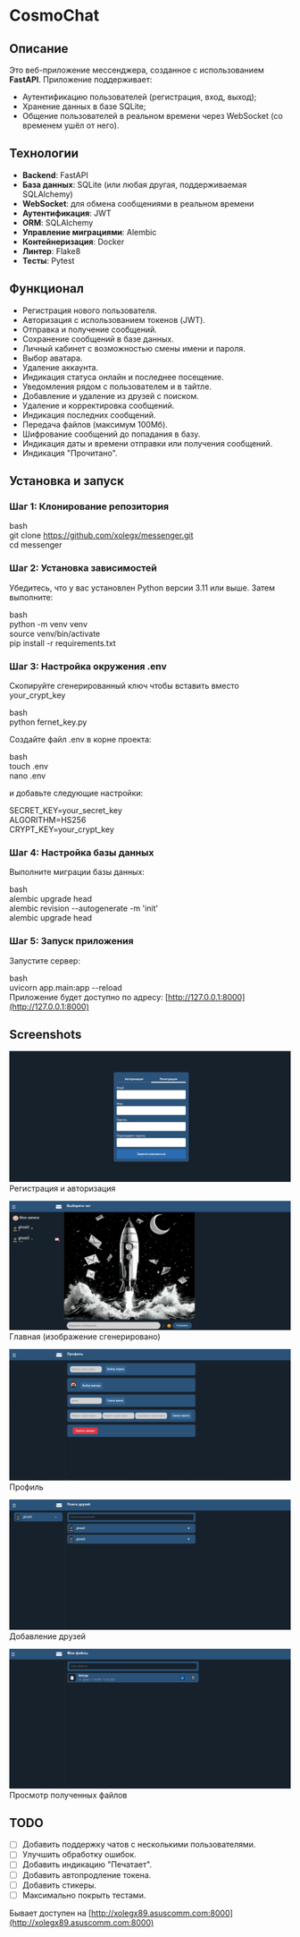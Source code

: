# CosmoChat

## Описание

Это веб-приложение мессенджера, созданное с использованием **FastAPI**. Приложение поддерживает:
- Аутентификацию пользователей (регистрация, вход, выход);
- Хранение данных в базе SQLite;
- Общение пользователей в реальном времени через WebSocket (со временем ушёл от него).

## Технологии

- **Backend**: FastAPI
- **База данных**: SQLite (или любая другая, поддерживаемая SQLAlchemy)
- **WebSocket**: для обмена сообщениями в реальном времени
- **Аутентификация**: JWT 
- **ORM**: SQLAlchemy
- **Управление миграциями**: Alembic
- **Контейнеризация**: Docker
- **Линтер**: Flake8
- **Тесты**: Pytest

## Функционал

- Регистрация нового пользователя.
- Авторизация с использованием токенов (JWT).
- Отправка и получение сообщений.
- Сохранение сообщений в базе данных.
- Личный кабинет с возможностью смены имени и пароля.
- Выбор аватара.
- Удаление аккаунта.
- Индикация статуса онлайн и последнее посещение.
- Уведомления рядом с пользователем и в тайтле.
- Добавление и удаление из друзей с поиском.
- Удаление и корректировка сообщений.
- Индикация последних сообщений.
- Передача файлов (максимум 100Мб).
- Шифрование сообщений до попадания в базу.
- Индикация даты и времени отправки или получения сообщений.
- Индикация "Прочитано".

## Установка и запуск

### Шаг 1: Клонирование репозитория

bash\
git clone https://github.com/xolegx/messenger.git \
cd messenger

### Шаг 2: Установка зависимостей

Убедитесь, что у вас установлен Python версии 3.11 или выше. Затем выполните:

bash\
python -m venv venv\
source venv/bin/activate\
pip install -r requirements.txt

### Шаг 3: Настройка окружения .env

Скопируйте сгенерированный ключ чтобы вставить вместо your_crypt_key

bash\
python fernet_key.py

Создайте файл .env в корне проекта:

bash\
touch .env\
nano .env

и добавьте следующие настройки:

SECRET_KEY=your_secret_key\
ALGORITHM=HS256\
CRYPT_KEY=your_crypt_key

### Шаг 4: Настройка базы данных

Выполните миграции базы данных:

bash\
alembic upgrade head\
alembic revision --autogenerate -m 'init'\
alembic upgrade head

### Шаг 5: Запуск приложения

Запустите сервер:

bash\
uvicorn app.main:app --reload\
Приложение будет доступно по адресу: [http://127.0.0.1:8000](http://127.0.0.1:8000)


## Screenshots
![img_3.png](img_3.png)
Регистрация и авторизация

![img_5.png](img_5.png)
Главная (изображение сгенерировано)

![img.png](img.png)
Профиль

![img_2.png](img_2.png)
Добавление друзей

![img_4.png](img_4.png)
Просмотр полученных файлов

## TODO

- [ ] Добавить поддержку чатов с несколькими пользователями.
- [ ] Улучшить обработку ошибок.
- [ ] Добавить индикацию "Печатает".
- [ ] Добавить автопродление токена.
- [ ] Добавить стикеры.
- [ ] Максимально покрыть тестами.

Бывает доступен на [http://xolegx89.asuscomm.com:8000](http://xolegx89.asuscomm.com:8000)